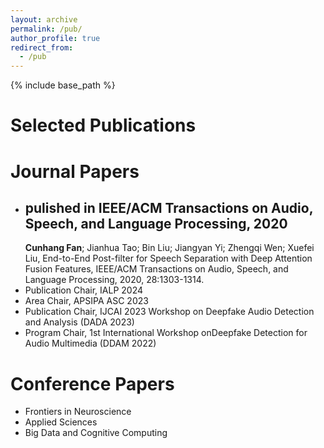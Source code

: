 ```yaml
---
layout: archive
permalink: /pub/
author_profile: true
redirect_from:
  - /pub
---
```

<!-- Google tag (gtag.js) -->
<script async src="https://www.googletagmanager.com/gtag/js?id=G-T0S164QJL9"></script>
<script>
  window.dataLayer = window.dataLayer || [];
  function gtag(){dataLayer.push(arguments);}
  gtag('js', new Date());

  gtag('config', 'G-T0S164QJL9');
</script>
{% include base_path %}

Selected Publications
=====


Journal Papers
======
* pulished in IEEE/ACM Transactions on Audio, Speech, and Language Processing, 2020
  ------
  **Cunhang Fan**; Jianhua Tao; Bin Liu; Jiangyan Yi; Zhengqi Wen; Xuefei Liu, End-to-End Post-filter for Speech Separation with Deep Attention Fusion Features, IEEE/ACM Transactions on Audio, Speech, and Language Processing, 2020, 28:1303-1314.
* Publication Chair, IALP 2024
* Area Chair, APSIPA ASC 2023
* Publication Chair, IJCAI 2023 Workshop on Deepfake Audio Detection and Analysis (DADA 2023)
* Program Chair, 1st International Workshop onDeepfake Detection for Audio Multimedia (DDAM 2022)


Conference Papers
======
* Frontiers in Neuroscience
* Applied Sciences
* Big Data and Cognitive Computing
